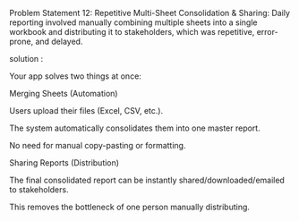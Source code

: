 Problem Statement 12: Repetitive Multi-Sheet Consolidation & Sharing: Daily
reporting involved manually combining multiple sheets into a single workbook and
distributing it to stakeholders, which was repetitive, error-prone, and delayed.

solution : 

Your app solves two things at once:

Merging Sheets (Automation)

Users upload their files (Excel, CSV, etc.).

The system automatically consolidates them into one master report.

No need for manual copy-pasting or formatting.

Sharing Reports (Distribution)

The final consolidated report can be instantly shared/downloaded/emailed to stakeholders.

This removes the bottleneck of one person manually distributing.